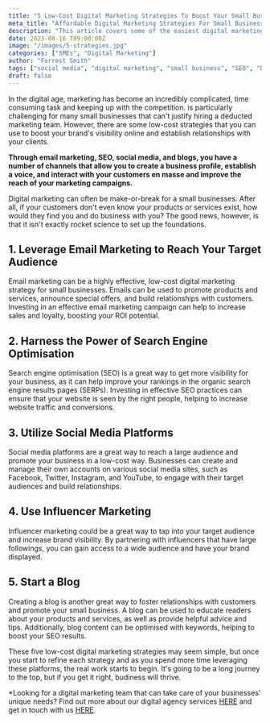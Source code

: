 ```yaml
---
title: "5 Low-Cost Digital Marketing Strategies To Boost Your Small Business"
meta_title: "Affordable Digital Marketing Strategies For Small Businesses"
description: "This article covers some of the easiest digital marketing strategies that you can follow to improve your small businesses' digital presence."
date: 2023-08-16 T09:00:00Z
image: "/images/5-strategies.jpg"
categories: ["SMEs", "Digital Marketing"]
author: "Forrest Smith"
tags: ["social media", "digital marketing", "small business", "SEO", "blog", "influncer marketing"]
draft: false
---
```

In the digital age, marketing has become an incredibly complicated, time consuming task and keeping up with the competition. is particularly challenging for many small businesses that can't justify hiring a deducted marketing team. However, there are some low-cost strategies that you can use to boost your brand's visibility online and establish relationships with your clients.

**Through email marketing, SEO, social media, and blogs, you have a number of channels that allow you to create a business profile, establish a voice, and interact with your customers en masse  and improve the reach of your marketing campaigns.**

Digital marketing can often be make-or-break for a small businesses. After all, if your customers don't even know your products or services exist, how would they find you and do business with you? The good news, however, is that it isn't exactly rocket science to set up the foundations.

## 1. Leverage Email Marketing to Reach Your Target Audience

Email marketing can be a highly effective, low-cost digital marketing strategy for small businesses. Emails can be used to promote products and services, announce special offers, and build relationships with customers. Investing in an effective email marketing campaign can help to increase sales and loyalty, boosting your ROI potential.

## 2. Harness the Power of Search Engine Optimisation

Search engine optimisation (SEO) is a great way to get more visibility for your business, as it can help improve your rankings in the organic search engine results pages (SERPs). Investing in effective SEO practices can ensure that your website is seen by the right people, helping to increase website traffic and conversions.

## 3. Utilize Social Media Platforms

Social media platforms are a great way to reach a large audience and promote your business in a low-cost way. Businesses can create and manage their own accounts on various social media sites, such as Facebook, Twitter, Instagram, and YouTube, to engage with their target audiences and build relationships.

## 4. Use Influencer Marketing

Influencer marketing could be a great way to tap into your target audience and increase brand visibility. By partnering with influencers that have large followings, you can gain access to a wide audience and have your brand displayed.

## 5. Start a Blog

Creating a blog is another great way to foster relationships with customers and promote your small business. A blog can be used to educate readers about your products and services, as well as provide helpful advice and tips. Additionally, blog content can be optimised with keywords, helping to boost your SEO results.

These five low-cost digital marketing strategies may seem simple, but once you start to refine each strategy and as you spend more time leveraging these platforms, the real work starts to begin. It's going to be a long journey to the top, but if you get it right, budiness will thrive.

*Looking for a digital marketing team that can take care of your businesses' unique needs? Find out more about our digital agency services [HERE](/) and get in touch with us [HERE](/contact).